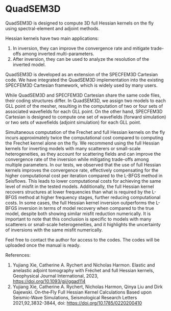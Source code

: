 # QuadSEM3D

QuadSEM3D is designed to compute 3D full Hessian kernels on the fly using spectral-element and adjoint methods.

Hessian kernels have two main applications:
1) In inversion, they can improve the convergence rate and mitigate trade-offs among inverted multi-parameters.
2) After inversion, they can be used to analyze the resolution of the inverted model.

QuadSEM3D is developed as an extension of the SPECFEM3D Cartesian code. We have integrated the QuadSEM3D implementation into the existing SPECFEM3D Cartesian framework, which is widely used by many users. 

While QuadSEM3D and SPECFEM3D Cartesian share the same code files, their coding structures differ. In QuadSEM3D, we assign two models to each GLL point of the mesher, resulting in the computation of two or four sets of associated wavefields for each GLL point. On the other hand, SPECFEM3D Cartesian is designed to compute one set of wavefields (forward simulation) or two sets of wavefields (adjoint simulation) for each GLL point.

Simultaneous computation of the Frechet and full Hessian kernels on the fly incurs approximately twice the computational cost compared to computing the Frechet kernel alone on the fly. We recommend using the full Hessian kernels for inverting models with many scatterers or small-scale heterogeneities, as they account for scattering fields and can improve the convergence rate of the inversion while mitigating trade-offs among multiple parameters. In our tests, we observed that the use of full Hessian kernels improves the convergence rate, effectively compensating for the higher computational cost per iteration compared to the L-BFGS method in Seisflows. This leads to lower computational costs for achieving the same level of misfit in the tested models. Additionally, the full Hessian kernel recovers structures at lower frequencies than what is required by the L-BFGS method at higher frequency stages, further reducing computational costs. In some cases, the full Hessian kernel inversion outperforms the L-BFGS inversion in terms of model recovery when compared to the true model, despite both showing similar misfit reduction numerically. It is important to note that this conclusion is specific to models with many scatterers or small-scale heterogeneities, and it highlights the uncertainty of inversions with the same misfit numerically.

Feel free to contact the author for access to the codes. The codes will be uploaded once the manual is ready.

References:
1. Yujiang Xie, Catherine A. Rychert and Nicholas Harmon. Elastic and anelastic adjoint tomography with Fréchet and full Hessian kernels, Geophysical Journal International, 2023, https://doi.org/10.1093/gji/ggad114
2. Yujiang Xie, Catherine A. Rychert, Nicholas Harmon, Qinya Liu and Dirk Gajewski. On‐the‐Fly Full Hessian Kernel Calculations Based upon Seismic‐Wave Simulations, Seismological Research Letters 2021,92,3832-3844, doi: https://doi.org/10.1785/0220200410
